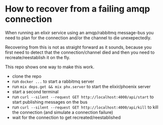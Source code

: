 # How to recover from a failing amqp connection

When running an elixir service using an amqp/rabbitmq
message-bus you need to plan for the connection and/or
the channel to die unexepectedly.

Recovering from this is not as straight forward as
it sounds, because you first need to detect that the
connection/channel died and then you need to
recreate/reestablish it on the fly.

This repo shows one way to make this work.

* clone the repo
* run `docker ...` to start a rabbitmq server
* run `mix deps.get && mix phx.server` to start the
elixir/phoenix server
* start a second terminal
* run `curl --silent --request GET http://localhost:4000/api/start`
to start publishing messages on the bus
* run `curl --silent --request GET http://localhost:4000/api/kill`
to kill the connection (and simulate a connection failure)
* wait for the connection to get recreated/reestablished
